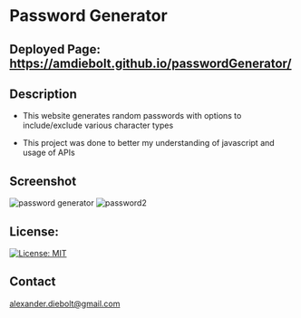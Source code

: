 # Password Generator

## Deployed Page: https://amdiebolt.github.io/passwordGenerator/

## Description

- This website generates random passwords with options to include/exclude various character types

- This project was done to better my understanding of javascript and usage of APIs


## Screenshot

![password generator](https://user-images.githubusercontent.com/89421292/135722334-e3f88a15-cd97-429e-b228-9f1925a92629.PNG)
![password2](https://user-images.githubusercontent.com/89421292/140620549-58b2e203-360c-41e0-9a79-3f0098da3405.PNG)

## License:

[![License: MIT](https://img.shields.io/badge/License-MIT-yellow.svg)](https://opensource.org/licenses/MIT)

## Contact

alexander.diebolt@gmail.com



